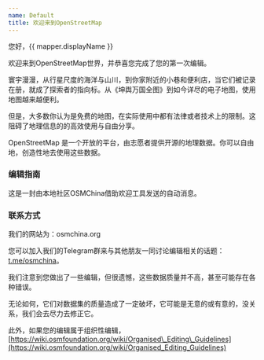 ```yaml
---
name: Default
title: 欢迎来到OpenStreetMap
---
```


您好，{{ mapper.displayName }}

欢迎来到OpenStreetMap世界，并恭喜您完成了您的第一次编辑。

寰宇漫漫，从行星尺度的海洋与山川，到你家附近的小巷和便利店，当它们被记录在册，就成了探索者的指向标。从《坤舆万国全图》到如今详尽的电子地图，使用地图越来越便利。

但是，大多数你认为是免费的地图，在实际使用中都有法律或者技术上的限制。这阻碍了地理信息的的高效使用与自由分享。

OpenStreetMap 是一个开放的平台，由志愿者提供开源的地理数据。你可以自由地，创造性地去使用这些数据。 

### 编辑指南

这是一封由本地社区OSMChina借助欢迎工具发送的自动消息。

### 联系方式

我们的网站为：osmchina.org

您可以加入我们的Telegram群来与其他朋友一同讨论编辑相关的话题：[t.me/osmchina](https://t.me/osmchina)。


我们注意到您做出了一些编辑，但很遗憾，这些数据质量并不高，甚至可能存在各种错误。

无论如何，它们对数据集的质量造成了一定破坏，它可能是无意的或有意的，没关系，我们会去尽力去修正它。

此外，如果您的编辑属于组织性编辑，[https://wiki.osmfoundation.org/wiki/Organised\_Editing\_Guidelines](https://wiki.osmfoundation.org/wiki/Organised_Editing_Guidelines)